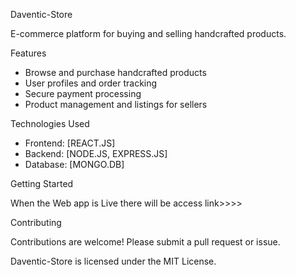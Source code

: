 Daventic-Store

E-commerce platform for buying and selling handcrafted products.

Features

- Browse and purchase handcrafted products
- User profiles and order tracking
- Secure payment processing
- Product management and listings for sellers

Technologies Used

- Frontend: [REACT.JS]
- Backend: [NODE.JS, EXPRESS.JS]
- Database: [MONGO.DB]

Getting Started

When the Web app is Live there will be access link>>>>

Contributing

Contributions are welcome! Please submit a pull request or issue.


Daventic-Store is licensed under the MIT License.
